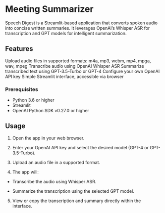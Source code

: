 # Meeting Summarizer

Speech Digest is a Streamlit-based application that converts spoken audio into concise written summaries.
It leverages OpenAI’s Whisper ASR for transcription and GPT models for intelligent summarization.

## Features
Upload audio files in supported formats: m4a, mp3, webm, mp4, mpga, wav, mpeg
Transcribe audio using OpenAI Whisper ASR
Summarize transcribed text using GPT-3.5-Turbo or GPT-4
Configure your own OpenAI API key
Simple Streamlit interface, accessible via browser

### Prerequisites

- Python 3.6 or higher
- Streamlit
- OpenAI Python SDK v0.27.0 or higher


## Usage

1. Open the app in your web browser.

2. Enter your OpenAI API key and select the desired model (GPT-4 or GPT-3.5-Turbo).

3. Upload an audio file in a supported format.

4. The app will:

- Transcribe the audio using Whisper ASR.

- Summarize the transcription using the selected GPT model.

5. View or copy the transcription and summary directly within the interface.
